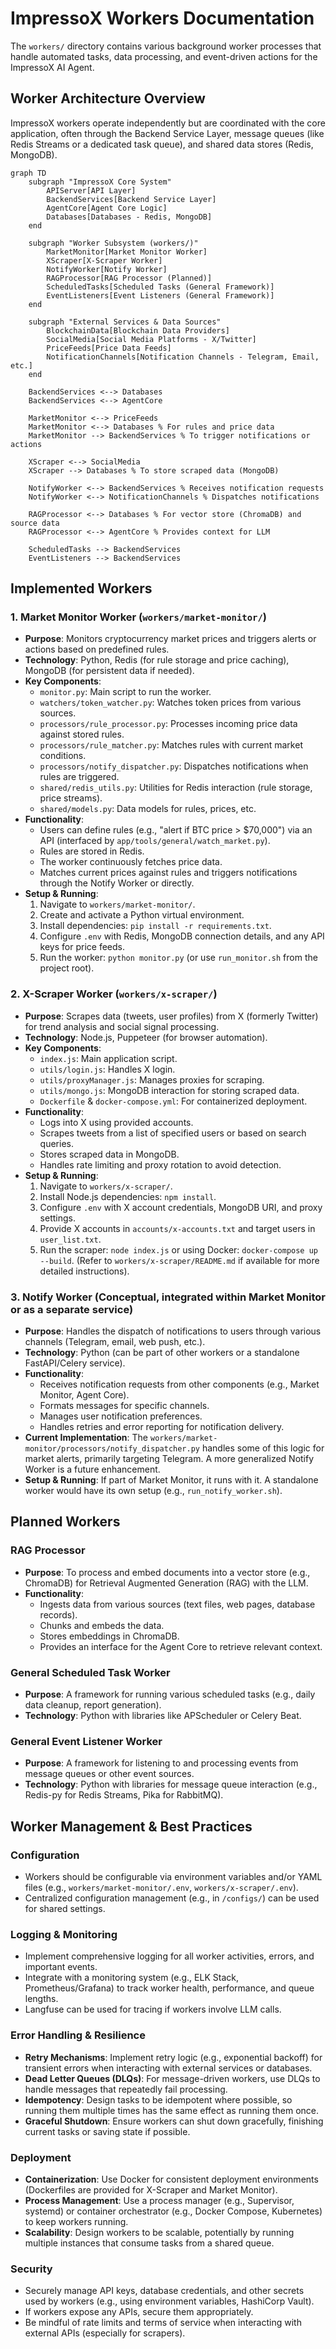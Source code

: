 # ImpressoX Workers Documentation

The `workers/` directory contains various background worker processes that handle automated tasks, data processing, and event-driven actions for the ImpressoX AI Agent.

## Worker Architecture Overview

ImpressoX workers operate independently but are coordinated with the core application, often through the Backend Service Layer, message queues (like Redis Streams or a dedicated task queue), and shared data stores (Redis, MongoDB).

```mermaid
graph TD
    subgraph "ImpressoX Core System"
        APIServer[API Layer]
        BackendServices[Backend Service Layer]
        AgentCore[Agent Core Logic]
        Databases[Databases - Redis, MongoDB]
    end

    subgraph "Worker Subsystem (workers/)"
        MarketMonitor[Market Monitor Worker]
        XScraper[X-Scraper Worker]
        NotifyWorker[Notify Worker]
        RAGProcessor[RAG Processor (Planned)]
        ScheduledTasks[Scheduled Tasks (General Framework)]
        EventListeners[Event Listeners (General Framework)]
    end
    
    subgraph "External Services & Data Sources"
        BlockchainData[Blockchain Data Providers]
        SocialMedia[Social Media Platforms - X/Twitter]
        PriceFeeds[Price Data Feeds]
        NotificationChannels[Notification Channels - Telegram, Email, etc.]
    end

    BackendServices <--> Databases
    BackendServices <--> AgentCore
    
    MarketMonitor <--> PriceFeeds
    MarketMonitor <--> Databases % For rules and price data
    MarketMonitor --> BackendServices % To trigger notifications or actions

    XScraper <--> SocialMedia
    XScraper --> Databases % To store scraped data (MongoDB)

    NotifyWorker <--> BackendServices % Receives notification requests
    NotifyWorker <--> NotificationChannels % Dispatches notifications

    RAGProcessor <--> Databases % For vector store (ChromaDB) and source data
    RAGProcessor <--> AgentCore % Provides context for LLM

    ScheduledTasks --> BackendServices
    EventListeners --> BackendServices
```

## Implemented Workers

### 1. Market Monitor Worker (`workers/market-monitor/`)

-   **Purpose**: Monitors cryptocurrency market prices and triggers alerts or actions based on predefined rules.
-   **Technology**: Python, Redis (for rule storage and price caching), MongoDB (for persistent data if needed).
-   **Key Components**:
    -   `monitor.py`: Main script to run the worker.
    -   `watchers/token_watcher.py`: Watches token prices from various sources.
    -   `processors/rule_processor.py`: Processes incoming price data against stored rules.
    -   `processors/rule_matcher.py`: Matches rules with current market conditions.
    -   `processors/notify_dispatcher.py`: Dispatches notifications when rules are triggered.
    -   `shared/redis_utils.py`: Utilities for Redis interaction (rule storage, price streams).
    -   `shared/models.py`: Data models for rules, prices, etc.
-   **Functionality**:
    -   Users can define rules (e.g., "alert if BTC price > $70,000") via an API (interfaced by `app/tools/general/watch_market.py`).
    -   Rules are stored in Redis.
    -   The worker continuously fetches price data.
    -   Matches current prices against rules and triggers notifications through the Notify Worker or directly.
-   **Setup & Running**:
    1.  Navigate to `workers/market-monitor/`.
    2.  Create and activate a Python virtual environment.
    3.  Install dependencies: `pip install -r requirements.txt`.
    4.  Configure `.env` with Redis, MongoDB connection details, and any API keys for price feeds.
    5.  Run the worker: `python monitor.py` (or use `run_monitor.sh` from the project root).

### 2. X-Scraper Worker (`workers/x-scraper/`)

-   **Purpose**: Scrapes data (tweets, user profiles) from X (formerly Twitter) for trend analysis and social signal processing.
-   **Technology**: Node.js, Puppeteer (for browser automation).
-   **Key Components**:
    -   `index.js`: Main application script.
    -   `utils/login.js`: Handles X login.
    -   `utils/proxyManager.js`: Manages proxies for scraping.
    -   `utils/mongo.js`: MongoDB interaction for storing scraped data.
    -   `Dockerfile` & `docker-compose.yml`: For containerized deployment.
-   **Functionality**:
    -   Logs into X using provided accounts.
    -   Scrapes tweets from a list of specified users or based on search queries.
    -   Stores scraped data in MongoDB.
    -   Handles rate limiting and proxy rotation to avoid detection.
-   **Setup & Running**:
    1.  Navigate to `workers/x-scraper/`.
    2.  Install Node.js dependencies: `npm install`.
    3.  Configure `.env` with X account credentials, MongoDB URI, and proxy settings.
    4.  Provide X accounts in `accounts/x-accounts.txt` and target users in `user_list.txt`.
    5.  Run the scraper: `node index.js` or using Docker: `docker-compose up --build`.
    (Refer to `workers/x-scraper/README.md` if available for more detailed instructions).

### 3. Notify Worker (Conceptual, integrated within Market Monitor or as a separate service)

-   **Purpose**: Handles the dispatch of notifications to users through various channels (Telegram, email, web push, etc.).
-   **Technology**: Python (can be part of other workers or a standalone FastAPI/Celery service).
-   **Functionality**:
    -   Receives notification requests from other components (e.g., Market Monitor, Agent Core).
    -   Formats messages for specific channels.
    -   Manages user notification preferences.
    -   Handles retries and error reporting for notification delivery.
-   **Current Implementation**: The `workers/market-monitor/processors/notify_dispatcher.py` handles some of this logic for market alerts, primarily targeting Telegram. A more generalized Notify Worker is a future enhancement.
-   **Setup & Running**: If part of Market Monitor, it runs with it. A standalone worker would have its own setup (e.g., `run_notify_worker.sh`).

## Planned Workers

### RAG Processor
-   **Purpose**: To process and embed documents into a vector store (e.g., ChromaDB) for Retrieval Augmented Generation (RAG) with the LLM.
-   **Functionality**:
    -   Ingests data from various sources (text files, web pages, database records).
    -   Chunks and embeds the data.
    -   Stores embeddings in ChromaDB.
    -   Provides an interface for the Agent Core to retrieve relevant context.

### General Scheduled Task Worker
-   **Purpose**: A framework for running various scheduled tasks (e.g., daily data cleanup, report generation).
-   **Technology**: Python with libraries like APScheduler or Celery Beat.

### General Event Listener Worker
-   **Purpose**: A framework for listening to and processing events from message queues or other event sources.
-   **Technology**: Python with libraries for message queue interaction (e.g., Redis-py for Redis Streams, Pika for RabbitMQ).

## Worker Management & Best Practices

### Configuration
-   Workers should be configurable via environment variables and/or YAML files (e.g., `workers/market-monitor/.env`, `workers/x-scraper/.env`).
-   Centralized configuration management (e.g., in `/configs/`) can be used for shared settings.

### Logging & Monitoring
-   Implement comprehensive logging for all worker activities, errors, and important events.
-   Integrate with a monitoring system (e.g., ELK Stack, Prometheus/Grafana) to track worker health, performance, and queue lengths.
-   Langfuse can be used for tracing if workers involve LLM calls.

### Error Handling & Resilience
-   **Retry Mechanisms**: Implement retry logic (e.g., exponential backoff) for transient errors when interacting with external services or databases.
-   **Dead Letter Queues (DLQs)**: For message-driven workers, use DLQs to handle messages that repeatedly fail processing.
-   **Idempotency**: Design tasks to be idempotent where possible, so running them multiple times has the same effect as running them once.
-   **Graceful Shutdown**: Ensure workers can shut down gracefully, finishing current tasks or saving state if possible.

### Deployment
-   **Containerization**: Use Docker for consistent deployment environments (Dockerfiles are provided for X-Scraper and Market Monitor).
-   **Process Management**: Use a process manager (e.g., Supervisor, systemd) or container orchestrator (e.g., Docker Compose, Kubernetes) to keep workers running.
-   **Scalability**: Design workers to be scalable, potentially by running multiple instances that consume tasks from a shared queue.

### Security
-   Securely manage API keys, database credentials, and other secrets used by workers (e.g., using environment variables, HashiCorp Vault).
-   If workers expose any APIs, secure them appropriately.
-   Be mindful of rate limits and terms of service when interacting with external APIs (especially for scrapers).
